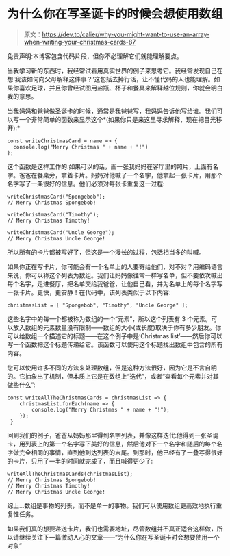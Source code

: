 # 为什么你在写圣诞卡的时候会想使用数组

> 原文：<https://dev.to/calier/why-you-might-want-to-use-an-array-when-writing-your-christmas-cards-87>

免责声明:本博客包含代码片段，但你不必理解它们就能理解要点。

当我学习新的东西时，我经常试着用真实世界的例子来思考它。我经常发现自己在想‘我该如何向父母解释这件事？’这包括去掉行话，让不懂代码的人也能理解。如果你喜欢足球，并且你曾经试图用盐瓶、杯子和餐具来解释越位规则，你就会明白我的意思。

当我妈妈和爸爸做圣诞卡的时候，通常是我爸爸写，我妈妈告诉他写给谁。我们可以写一个非常简单的函数来显示这个*(如果你只是来这里寻求解释，现在把目光移开):*

```
const writeChristmasCard = name => {
  console.log("Merry Christmas " + name + "!")
}; 
```

这个函数是这样工作的:如果可以的话，画一张我妈妈在客厅里的照片，上面有名字。爸爸在餐桌旁，拿着卡片。妈妈对他喊了一个名字，他拿起一张卡片，用那个名字写了一条很好的信息。他们必须对每张卡重复这一过程:

```
writeChristmasCard("Spongebob");
// Merry Christmas Spongebob!

writeChristmasCard("Timothy");
// Merry Christmas Timothy!

writeChristmasCard("Uncle George");
// Merry Christmas Uncle George! 
```

所以所有的卡片都被写好了，但这是一个漫长的过程，包括相当多的叫喊。

如果你正在写卡片，你可能会有一个名单上的人要寄给他们，对不对？用编码语言来说，你可以称这个列表为数组。我们让妈妈像往常一样写名单，但不要依次喊出每个名字，走进餐厅，把名单交给我爸爸，让他自己看，并为名单上的每个名字写一张卡片。更快，更安静！在代码中，该列表类似于以下内容:

```
christmasList = [ "Spongebob", "Timothy", "Uncle George" ]; 
```

这些名字中的每一个都被称为数组的一个“元素”，所以这个列表有 3 个元素。可以放入数组的元素数量没有限制——数组的大小(或长度)取决于你有多少朋友。你可以给数组一个描述它的标题——在这个例子中是‘Christmas list’——然后你可以写一个函数把这个标题传递给它。该函数可以使用这个标题找出数组中包含的所有内容。

您可以使用许多不同的方法来处理数组，但是这种方法很好，因为它是不言自明的。它抽象出了机制，但本质上它是在数组上“迭代”，或者“查看每个元素并对其做些什么”:

```
const writeAllTheChristmasCards = christmasList => {
    christmasList.forEach(name => {
        console.log("Merry Christmas " + name + "!");
    });
 } 
```

回到我们的例子，爸爸从妈妈那里得到名字列表，并像这样迭代:他得到一张圣诞卡，用列表上的第一个名字写下美好的信息，然后他对下一个名字和随后的每个名字做完全相同的事情，直到他到达列表的末尾。到那时，他已经有了一叠写得很好的卡片，只用了一半的时间就完成了，而且喊得更少了:

```
writeAllTheChristmasCards(christmasList);
// Merry Christmas Spongebob!
// Merry Christmas Timothy!
// Merry Christmas Uncle George! 
```

综上...数组是事物的列表，而不是单一的事物。我们可以使用数组更高效地执行重复性任务。

如果我们真的想要递送卡片，我们也需要地址，尽管数组并不真正适合这样做，所以请继续关注下一篇激动人心的文章——“为什么你在写圣诞卡时会想要使用一个对象”